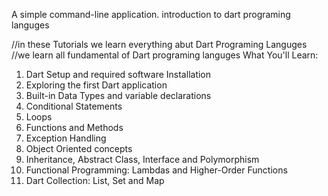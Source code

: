 A simple command-line application.
introduction to dart programing languges

 //in these Tutorials we learn everything abut Dart Programing Languges
  //we learn all fundamental of Dart programing languges
What You'll Learn:  
1. Dart Setup and required software Installation   
2. Exploring the first Dart application   
3. Built-in Data Types and variable declarations   
4. Conditional Statements   
5. Loops   
6. Functions and Methods  
7. Exception Handling   
8. Object Oriented concepts   
9. Inheritance, Abstract Class, Interface and Polymorphism   
10. Functional Programming: Lambdas and Higher-Order Functions  
11. Dart Collection: List, Set and Map   

